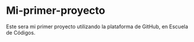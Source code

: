 # Mi-primer-proyecto
Este sera mi primer proyecto utilizando la plataforma de GitHub, en Escuela de Códigos.
